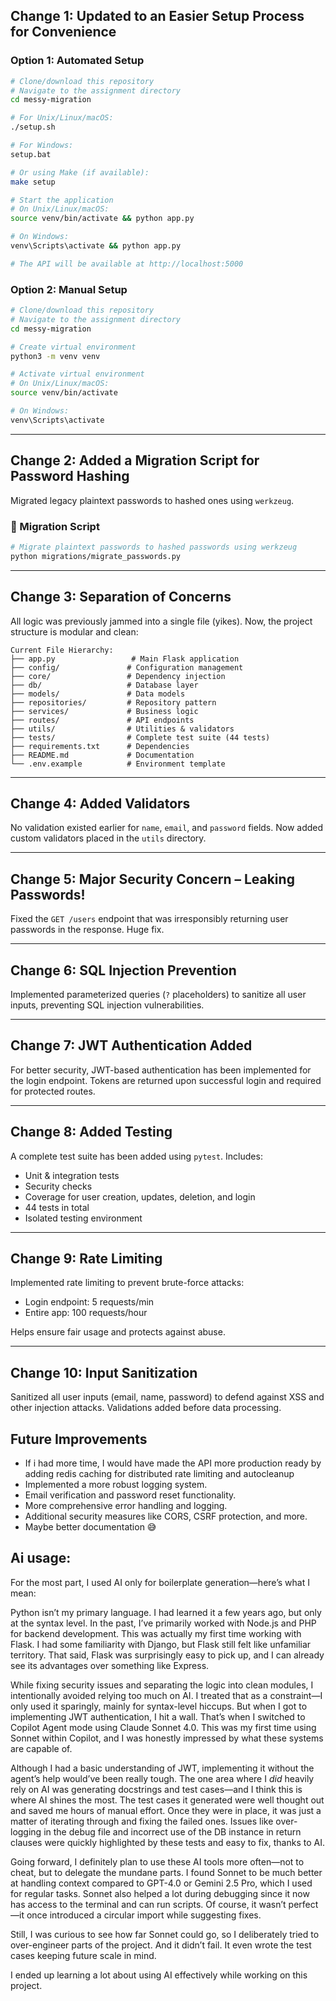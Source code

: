 ##  Change 1: Updated to an Easier Setup Process for Convenience

###  Option 1: Automated Setup

```bash
# Clone/download this repository
# Navigate to the assignment directory
cd messy-migration

# For Unix/Linux/macOS:
./setup.sh

# For Windows:
setup.bat

# Or using Make (if available):
make setup

# Start the application
# On Unix/Linux/macOS:
source venv/bin/activate && python app.py

# On Windows:
venv\Scripts\activate && python app.py

# The API will be available at http://localhost:5000
```

###  Option 2: Manual Setup

```bash
# Clone/download this repository
# Navigate to the assignment directory
cd messy-migration

# Create virtual environment
python3 -m venv venv

# Activate virtual environment
# On Unix/Linux/macOS:
source venv/bin/activate

# On Windows:
venv\Scripts\activate
```

---

##  Change 2: Added a Migration Script for Password Hashing

Migrated legacy plaintext passwords to hashed ones using `werkzeug`.

### 🧪 Migration Script

```bash
# Migrate plaintext passwords to hashed passwords using werkzeug
python migrations/migrate_passwords.py
```

---

##  Change 3: Separation of Concerns

All logic was previously jammed into a single file (yikes). Now, the project structure is modular and clean:

```
Current File Hierarchy:
├── app.py                 # Main Flask application
├── config/               # Configuration management
├── core/                 # Dependency injection
├── db/                   # Database layer
├── models/               # Data models  
├── repositories/         # Repository pattern
├── services/             # Business logic
├── routes/               # API endpoints
├── utils/                # Utilities & validators
├── tests/                # Complete test suite (44 tests)
├── requirements.txt      # Dependencies
├── README.md             # Documentation
└── .env.example          # Environment template
```

---

##  Change 4: Added Validators

No validation existed earlier for `name`, `email`, and `password` fields. Now added custom validators placed in the `utils` directory.

---

##  Change 5: Major Security Concern – Leaking Passwords!

Fixed the `GET /users` endpoint that was irresponsibly returning user passwords in the response. Huge fix.

---

##  Change 6: SQL Injection Prevention

Implemented parameterized queries (`?` placeholders) to sanitize all user inputs, preventing SQL injection vulnerabilities.

---

##  Change 7: JWT Authentication Added

For better security, JWT-based authentication has been implemented for the login endpoint. Tokens are returned upon successful login and required for protected routes.

---

##  Change 8: Added Testing

A complete test suite has been added using `pytest`. Includes:

- Unit & integration tests  
- Security checks  
- Coverage for user creation, updates, deletion, and login  
- 44 tests in total  
- Isolated testing environment

---

##  Change 9: Rate Limiting

Implemented rate limiting to prevent brute-force attacks:

- Login endpoint: 5 requests/min  
- Entire app: 100 requests/hour

Helps ensure fair usage and protects against abuse.

---

##  Change 10: Input Sanitization

Sanitized all user inputs (email, name, password) to defend against XSS and other injection attacks. Validations added before data processing.

## Future Improvements
- If i had more time, I would have made the API more production ready by adding redis caching for distributed rate limiting and autocleanup
- Implemented a more robust logging system.
- Email verification and password reset functionality.
- More comprehensive error handling and logging.
- Additional security measures like CORS, CSRF protection, and more.
- Maybe better documentation 😅

## Ai usage:

For the most part, I used AI only for boilerplate generation—here’s what I mean:

Python isn’t my primary language. I had learned it a few years ago, but only at the syntax level. In the past, I’ve primarily worked with Node.js and PHP for backend development. This was actually my first time working with Flask. I had some familiarity with Django, but Flask still felt like unfamiliar territory. That said, Flask was surprisingly easy to pick up, and I can already see its advantages over something like Express.

While fixing security issues and separating the logic into clean modules, I intentionally avoided relying too much on AI. I treated that as a constraint—I only used it sparingly, mainly for syntax-level hiccups. But when I got to implementing JWT authentication, I hit a wall. That’s when I switched to Copilot Agent mode using Claude Sonnet 4.0. This was my first time using Sonnet within Copilot, and I was honestly impressed by what these systems are capable of.

Although I had a basic understanding of JWT, implementing it without the agent’s help would’ve been really tough. The one area where I *did* heavily rely on AI was generating docstrings and test cases—and I think this is where AI shines the most. The test cases it generated were well thought out and saved me hours of manual effort. Once they were in place, it was just a matter of iterating through and fixing the failed ones. Issues like over-logging in the debug file and incorrect use of the DB instance in return clauses were quickly highlighted by these tests and easy to fix, thanks to AI.

Going forward, I definitely plan to use these AI tools more often—not to cheat, but to delegate the mundane parts. I found Sonnet to be much better at handling context compared to GPT-4.0 or Gemini 2.5 Pro, which I used for regular tasks. Sonnet also helped a lot during debugging since it now has access to the terminal and can run scripts. Of course, it wasn’t perfect—it once introduced a circular import while suggesting fixes.

Still, I was curious to see how far Sonnet could go, so I deliberately tried to over-engineer parts of the project. And it didn’t fail. It even wrote the test cases keeping future scale in mind.

I ended up learning a lot about using AI effectively while working on this project.
